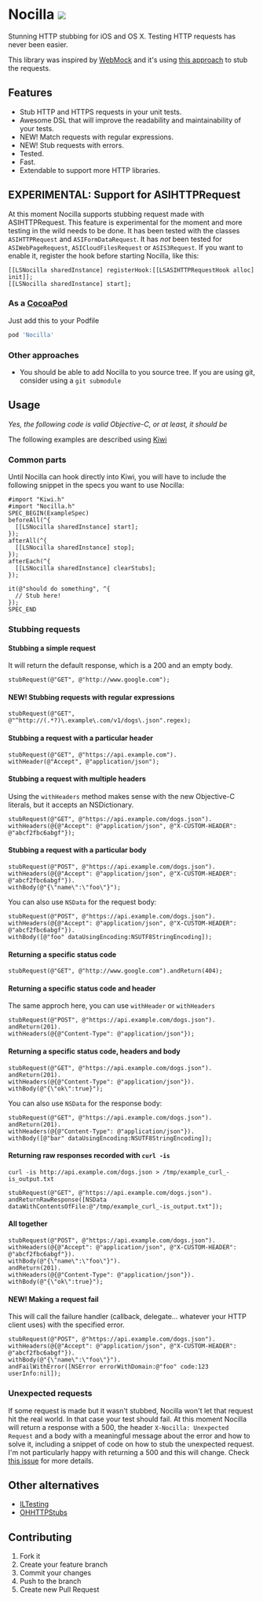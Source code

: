# Nocilla [![](https://api.travis-ci.org/luisobo/Nocilla.png?branch=master)](https://travis-ci.org/luisobo/Nocilla)
Stunning HTTP stubbing for iOS and OS X. Testing HTTP requests has never been easier.

This library was inspired by [WebMock](https://github.com/bblimke/webmock) and it's using [this approach](http://www.infinite-loop.dk/blog/2011/09/using-nsurlprotocol-for-injecting-test-data/) to stub the requests.

## Features
* Stub HTTP and HTTPS requests in your unit tests.
* Awesome DSL that will improve the readability and maintainability of your tests.
* NEW! Match requests with regular expressions.
* NEW! Stub requests with errors.
* Tested.
* Fast.
* Extendable to support more HTTP libraries.

## EXPERIMENTAL: Support for ASIHTTPRequest
At this moment Nocilla supports stubbing request made with ASIHTTPRequest. This feature is experimental for the moment and more testing in the wild needs to be done. It has been tested with the classes `ASIHTTPRequest` and `ASIFormDataRequest`. It has _not_ been tested for `ASIWebPageRequest`, `ASICloudFilesRequest` or `ASIS3Request`.
If you want to enable it, register the hook before starting Nocilla, like this:

```objc
[[LSNocilla sharedInstance] registerHook:[[LSASIHTTPRequestHook alloc] init]];
[[LSNocilla sharedInstance] start];
```

### As a [CocoaPod](http://cocoapods.org/)
Just add this to your Podfile
```ruby
pod 'Nocilla'
```

### Other approaches
* You should be able to add Nocilla to you source tree. If you are using git, consider using a `git submodule`

## Usage
_Yes, the following code is valid Objective-C, or at least, it should be_

The following examples are described using [Kiwi](https://github.com/allending/Kiwi)

### Common parts
Until Nocilla can hook directly into Kiwi, you will have to include the following snippet in the specs you want to use Nocilla:

```objc
#import "Kiwi.h"
#import "Nocilla.h"
SPEC_BEGIN(ExampleSpec)
beforeAll(^{
  [[LSNocilla sharedInstance] start];
});
afterAll(^{
  [[LSNocilla sharedInstance] stop];
});
afterEach(^{
  [[LSNocilla sharedInstance] clearStubs];
});

it(@"should do something", ^{
  // Stub here!
});
SPEC_END
```

### Stubbing requests
#### Stubbing a simple request
It will return the default response, which is a 200 and an empty body.

```objc
stubRequest(@"GET", @"http://www.google.com");
```

#### NEW! Stubbing requests with regular expressions
```objc
stubRequest(@"GET", @"^http://(.*?)\.example\.com/v1/dogs\.json".regex);
```


#### Stubbing a request with a particular header

```objc
stubRequest(@"GET", @"https://api.example.com").
withHeader(@"Accept", @"application/json");
```

#### Stubbing a request with multiple headers

Using the `withHeaders` method makes sense with the new Objective-C literals, but it accepts an NSDictionary.

```objc
stubRequest(@"GET", @"https://api.example.com/dogs.json").
withHeaders(@{@"Accept": @"application/json", @"X-CUSTOM-HEADER": @"abcf2fbc6abgf"});
```

#### Stubbing a request with a particular body

```objc
stubRequest(@"POST", @"https://api.example.com/dogs.json").
withHeaders(@{@"Accept": @"application/json", @"X-CUSTOM-HEADER": @"abcf2fbc6abgf"}).
withBody(@"{\"name\":\"foo\"}");
```

You can also use `NSData` for the request body:

```objc
stubRequest(@"POST", @"https://api.example.com/dogs.json").
withHeaders(@{@"Accept": @"application/json", @"X-CUSTOM-HEADER": @"abcf2fbc6abgf"}).
withBody([@"foo" dataUsingEncoding:NSUTF8StringEncoding]);
```

#### Returning a specific status code
```objc
stubRequest(@"GET", @"http://www.google.com").andReturn(404);
```

#### Returning a specific status code and header
The same approch here, you can use `withHeader` or `withHeaders`

```objc
stubRequest(@"POST", @"https://api.example.com/dogs.json").
andReturn(201).
withHeaders(@{@"Content-Type": @"application/json"});
```

#### Returning a specific status code, headers and body
```objc
stubRequest(@"GET", @"https://api.example.com/dogs.json").
andReturn(201).
withHeaders(@{@"Content-Type": @"application/json"}).
withBody(@"{\"ok\":true}");
```

You can also use `NSData` for the response body:

```objc
stubRequest(@"GET", @"https://api.example.com/dogs.json").
andReturn(201).
withHeaders(@{@"Content-Type": @"application/json"}).
withBody([@"bar" dataUsingEncoding:NSUTF8StringEncoding]);
```

#### Returning raw responses recorded with `curl -is`
`curl -is http://api.example.com/dogs.json > /tmp/example_curl_-is_output.txt`

```objc
stubRequest(@"GET", @"https://api.example.com/dogs.json").
andReturnRawResponse([NSData dataWithContentsOfFile:@"/tmp/example_curl_-is_output.txt"]);
```

#### All together
```objc
stubRequest(@"POST", @"https://api.example.com/dogs.json").
withHeaders(@{@"Accept": @"application/json", @"X-CUSTOM-HEADER": @"abcf2fbc6abgf"}).
withBody(@"{\"name\":\"foo\"}").
andReturn(201).
withHeaders(@{@"Content-Type": @"application/json"}).
withBody(@"{\"ok\":true}");
```

#### NEW! Making a request fail
This will call the failure handler (callback, delegate... whatever your HTTP client uses) with the specified error.

```objc
stubRequest(@"POST", @"https://api.example.com/dogs.json").
withHeaders(@{@"Accept": @"application/json", @"X-CUSTOM-HEADER": @"abcf2fbc6abgf"}).
withBody(@"{\"name\":\"foo\"}").
andFailWithError([NSError errorWithDomain:@"foo" code:123 userInfo:nil]);
```

### Unexpected requests
If some request is made but it wasn't stubbed, Nocilla won't let that request hit the real world. In that case your test should fail.
At this moment Nocilla will return a response with a 500, the header `X-Nocilla: Unexpected Request` and a body with a meaningful message about the error and how to solve it, including a snippet of code on how to stub the unexpected request.
I'm not particularly happy with returning a 500 and this will change. Check [this issue](https://github.com/luisobo/Nocilla/issues/5) for more details.

## Other alternatives
* [ILTesting](https://github.com/InfiniteLoopDK/ILTesting)
* [OHHTTPStubs](https://github.com/AliSoftware/OHHTTPStubs)

## Contributing

1. Fork it
2. Create your feature branch
3. Commit your changes
4. Push to the branch
5. Create new Pull Request

